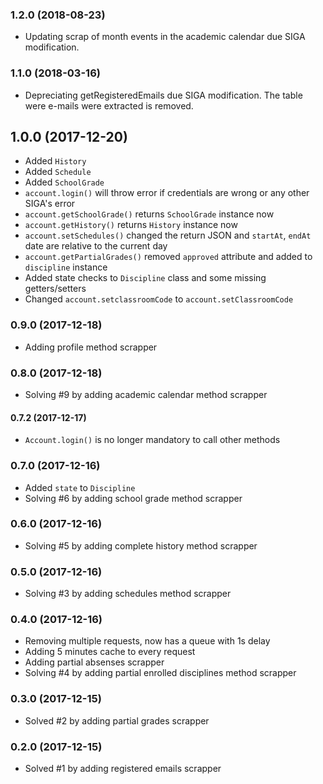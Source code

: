 ### 1.2.0 (2018-08-23)

- Updating scrap of month events in the academic calendar due SIGA modification.

### 1.1.0 (2018-03-16)

- Depreciating getRegisteredEmails due SIGA modification. The table were e-mails were extracted is removed.

## 1.0.0 (2017-12-20)

- Added `History`
- Added `Schedule`
- Added `SchoolGrade`
- `account.login()` will throw error if credentials are wrong or any other SIGA's error
- `account.getSchoolGrade()` returns `SchoolGrade` instance now
- `account.getHistory()` returns `History` instance now
- `account.setSchedules()` changed the return JSON and `startAt`, `endAt` date are relative to the current day
- `account.getPartialGrades()` removed `approved` attribute and added to `discipline` instance
- Added state checks to `Discipline` class and some missing getters/setters
- Changed `account.setclassroomCode` to `account.setClassroomCode`


### 0.9.0 (2017-12-18)

- Adding profile method scrapper

### 0.8.0 (2017-12-18)

- Solving #9 by adding academic calendar method scrapper


#### 0.7.2 (2017-12-17)

- `Account.login()` is no longer mandatory to call other methods

### 0.7.0 (2017-12-16)

- Added `state` to `Discipline`
- Solving #6 by adding school grade method scrapper

### 0.6.0 (2017-12-16)

- Solving #5 by adding complete history method scrapper

### 0.5.0 (2017-12-16)

- Solving #3 by adding schedules method scrapper


### 0.4.0 (2017-12-16)

- Removing multiple requests, now has a queue with 1s delay
- Adding 5 minutes cache to every request
- Adding partial absenses scrapper
- Solving #4 by adding partial enrolled disciplines method scrapper

### 0.3.0 (2017-12-15)

- Solved #2 by adding partial grades scrapper

### 0.2.0 (2017-12-15)

- Solved #1 by adding registered emails scrapper
